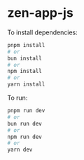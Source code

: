 # zen-app-js

To install dependencies:

```bash
pnpm install
# or
bun install
# or
npm install
# or
yarn install

```

To run:

```bash
pnpm run dev
# or
bun run dev
# or
npm run dev
# or
yarn dev

```
